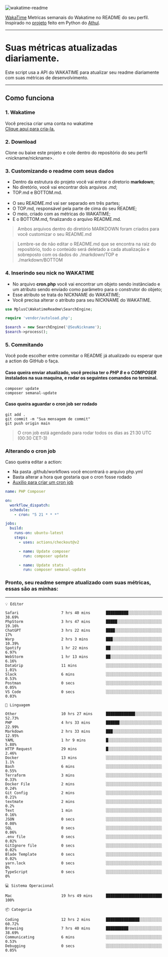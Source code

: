 ![wakatime-readme](https://socialify.git.ci/bymatheus/wakatime-readme/image?description=1&descriptionEditable=M%C3%A9tricas%20semanais%20do%20Wakatime%20no%20seu%20README%20de%20perfil.&font=KoHo&forks=1&language=1&owner=1&pattern=Signal&stargazers=1&theme=Dark)

[WakaTime](https://wakatime.com) Metricas semanais do Wakatime no README do seu perfil. <br>
Inspirado no [projeto](https://github.com/athul/waka-readme) feito em Python do [Athul](https://github.com/athul).
___

# Suas métricas atualizadas diariamente.
Este script usa a API do WAKATIME para atualizar seu readme diariamente com suas métricas de desenvolvimento.

___

## Como funciona

### 1. Wakatime
Você precisa criar uma conta no wakatime <br>
[Clique aqui para cria-la.](https://wakatime.com) 

### 2. Download
Clone ou baixe este projeto e cole dentro do repositório do seu perfil <nickname/nickname>.

### 3. Customizando o readme com seus dados
- Dentro da estrutura do projeto você vai entrar o diretorio **markdown**;  
- No diretório, você vai encontrar dois arquivos *.md*;
- TOP.md e BOTTOM.md.
<br><br>
- O seu README.md vai ser separado em três partes; 
- O TOP.md, responsável pela parte de cima do seu README;
- O meio, criado com as métricas do WAKATIME;
- E o BOTTOM.md, finalizando o arquivo README.md.<br>

> Ambos arquivos dentro do diretório MARKDOWN foram criados para você customizar o seu README.md

> Lembre-se de não editar o README.md que se encontra na raiz do repositório, todo o conteúdo será deletado a cada atualização e sobreposto com os dados do ./markdown/TOP e ./markdown/BOTTOM

### 4. Inserindo seu nick no WAKATIME
- No arquivo **cron.php** você vai encontrar um objeto sendo instânciado e um atributo sendo enviado como parâmetro para o construtor do objeto;
- Esse atributo se trata do NICKNAME do WAKATIME;
- Você precisa alterar o atributo para seu NICKNAME do WAKATIME.

```php
use MplusC\WakatimeReadme\SearchEngine;

require 'vendor/autoload.php';

$search = new SearchEngine('@SeuNickname');
$search->process();
```

### 5. Commitando
Você pode escolher entre commitar o README já atualizado ou esperar que a action do GitHub o faça. <br>

#### Caso queira enviar atualizado, você precisa ter o *PHP 8* e o *COMPOSER* instalados na sua maquina, e rodar os seguintes comandos no terminal.
```composer
composer update
composer semanal-update 
```

#### Caso queira aguardar o cron job ser rodado 
```git 
git add .
git commit -m "Sua mensagem de commit"
git push origin main
```

>O cron job está agendado para rodar todos os dias as 21:30 UTC (00:30 CET-3) 

### Alterando o cron job
Caso queira editar a action:

- Na pasta .github/workflows você encontrará o arquivo php.yml
- Basta alterar a hora que gostaria que o cron fosse rodado
- [Auxilio para criar um cron job](https://crontab.guru)

```yml
name: PHP Composer

on:
  workflow_dispatch:
  schedule:
    - cron: "5 21 * * *"

jobs:
  build:
    runs-on: ubuntu-latest
    steps:
      - uses: actions/checkout@v2

      - name: Update composer
        run: composer update

      - name: Update stats
        run: composer semanal-update
```

### Pronto, seu readme sempre atualizado com suas métricas, essas são as minhas:

___
```text
💡 Editor

Safari                   7 hrs 40 mins       ██████████░░░░░░░░░░░░░░░     38.69%
PhpStorm                 3 hrs 47 mins       █████░░░░░░░░░░░░░░░░░░░░     19.16%
ChatGPT                  3 hrs 22 mins       ████░░░░░░░░░░░░░░░░░░░░░        17%
Warp                     2 hrs 3 mins        ███░░░░░░░░░░░░░░░░░░░░░░     10.39%
Spotify                  1 hr 22 mins        ██░░░░░░░░░░░░░░░░░░░░░░░      6.97%
WebStorm                 1 hr 13 mins        ██░░░░░░░░░░░░░░░░░░░░░░░      6.16%
DataGrip                 11 mins             ░░░░░░░░░░░░░░░░░░░░░░░░░      1.01%
Slack                    6 mins              ░░░░░░░░░░░░░░░░░░░░░░░░░      0.53%
Postman                  0 secs              ░░░░░░░░░░░░░░░░░░░░░░░░░      0.05%
VS Code                  0 secs              ░░░░░░░░░░░░░░░░░░░░░░░░░      0.03%
```
```text
💬 Linguagem

Other                    10 hrs 27 mins      █████████████░░░░░░░░░░░░     52.73%
PHP                      4 hrs 33 mins       ██████░░░░░░░░░░░░░░░░░░░     22.99%
Markdown                 2 hrs 33 mins       ███░░░░░░░░░░░░░░░░░░░░░░     12.95%
YAML                     1 hr 9 mins         █░░░░░░░░░░░░░░░░░░░░░░░░      5.88%
HTTP Request             29 mins             █░░░░░░░░░░░░░░░░░░░░░░░░      2.46%
Docker                   13 mins             ░░░░░░░░░░░░░░░░░░░░░░░░░       1.1%
Bash                     6 mins              ░░░░░░░░░░░░░░░░░░░░░░░░░      0.55%
Terraform                3 mins              ░░░░░░░░░░░░░░░░░░░░░░░░░      0.33%
Docker File              2 mins              ░░░░░░░░░░░░░░░░░░░░░░░░░      0.24%
Git Config               2 mins              ░░░░░░░░░░░░░░░░░░░░░░░░░      0.21%
textmate                 2 mins              ░░░░░░░░░░░░░░░░░░░░░░░░░       0.2%
Text                     1 min               ░░░░░░░░░░░░░░░░░░░░░░░░░      0.16%
JSON                     0 secs              ░░░░░░░░░░░░░░░░░░░░░░░░░      0.08%
SQL                      0 secs              ░░░░░░░░░░░░░░░░░░░░░░░░░      0.06%
.env file                0 secs              ░░░░░░░░░░░░░░░░░░░░░░░░░      0.02%
GitIgnore file           0 secs              ░░░░░░░░░░░░░░░░░░░░░░░░░      0.02%
Blade Template           0 secs              ░░░░░░░░░░░░░░░░░░░░░░░░░      0.02%
yarn.lock                0 secs              ░░░░░░░░░░░░░░░░░░░░░░░░░         0%
TypeScript               0 secs              ░░░░░░░░░░░░░░░░░░░░░░░░░         0%
```
```text
💻 Sistema Operacional

Mac                      19 hrs 49 mins      █████████████████████████       100%
```
```text
📦 Categoria

Coding                   12 hrs 2 mins       ███████████████░░░░░░░░░░     60.72%
Browsing                 7 hrs 40 mins       ██████████░░░░░░░░░░░░░░░     38.69%
Communicating            6 mins              ░░░░░░░░░░░░░░░░░░░░░░░░░      0.53%
Debugging                0 secs              ░░░░░░░░░░░░░░░░░░░░░░░░░      0.05%
```
